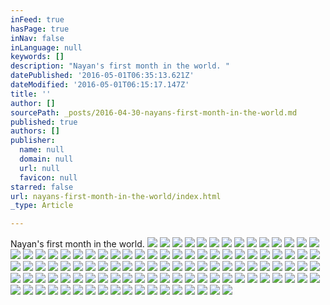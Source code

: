 ```yaml
---
inFeed: true
hasPage: true
inNav: false
inLanguage: null
keywords: []
description: "Nayan's first month in the world. "
datePublished: '2016-05-01T06:35:13.621Z'
dateModified: '2016-05-01T06:15:17.147Z'
title: ''
author: []
sourcePath: _posts/2016-04-30-nayans-first-month-in-the-world.md
published: true
authors: []
publisher:
  name: null
  domain: null
  url: null
  favicon: null
starred: false
url: nayans-first-month-in-the-world/index.html
_type: Article

---
```

Nayan's first month in the world. ![](https://the-grid-user-content.s3-us-west-2.amazonaws.com/85b59b20-0d0c-4d9c-a975-810468927c1b.jpg)
![](https://the-grid-user-content.s3-us-west-2.amazonaws.com/500eac36-05b9-4480-82ae-7acd6ace5d1b.jpg)
![](https://the-grid-user-content.s3-us-west-2.amazonaws.com/36132b66-3793-46c4-bb15-bf37ebe4cfb3.jpg)
![](https://the-grid-user-content.s3-us-west-2.amazonaws.com/63c7f44a-bec6-40f4-ba84-682af51d6aaf.jpg)
![](https://the-grid-user-content.s3-us-west-2.amazonaws.com/932f111d-134c-4084-891d-6f7b72a3a23e.jpg)
![](https://the-grid-user-content.s3-us-west-2.amazonaws.com/1a0e9627-1f10-4d19-97d6-d152f8922df9.jpg)
![](https://the-grid-user-content.s3-us-west-2.amazonaws.com/10da7084-02af-470e-bd57-8bf7fcc7603a.jpg)
![](https://the-grid-user-content.s3-us-west-2.amazonaws.com/53675665-6f60-45f3-9b52-a956924d9707.jpg)
![](https://the-grid-user-content.s3-us-west-2.amazonaws.com/4bdf1a9f-009f-41ac-86a9-d7cf77e1537f.jpg)
![](https://the-grid-user-content.s3-us-west-2.amazonaws.com/0ea05193-2fd8-4e92-b388-375f092d2e19.jpg)
![](https://the-grid-user-content.s3-us-west-2.amazonaws.com/40292eb3-e331-4082-81ca-7bac710cd15f.jpg)
![](https://the-grid-user-content.s3-us-west-2.amazonaws.com/11bb38c5-b64a-4f0a-ac2e-91848230a4b8.jpg)
![](https://the-grid-user-content.s3-us-west-2.amazonaws.com/be618152-a967-4f3c-a5b3-2f2742aaae33.jpg)
![](https://the-grid-user-content.s3-us-west-2.amazonaws.com/900d7a02-d1cb-42a8-96ee-79cbcd0d4093.jpg)
![](https://the-grid-user-content.s3-us-west-2.amazonaws.com/8f873ac3-cfb1-488c-ad0f-7645b72bf73b.jpg)
![](https://the-grid-user-content.s3-us-west-2.amazonaws.com/3a9b46df-7408-479a-9762-c1c0d98a5df9.jpg)
![](https://the-grid-user-content.s3-us-west-2.amazonaws.com/1414229a-960b-44c4-a8f7-e40c7f7771c5.jpg)
![](https://the-grid-user-content.s3-us-west-2.amazonaws.com/0f174976-609e-4829-99bf-c8be2305c79f.jpg)
![](https://the-grid-user-content.s3-us-west-2.amazonaws.com/997d9c76-386d-47b8-9bda-aa862cae1f92.jpg)
![](https://the-grid-user-content.s3-us-west-2.amazonaws.com/f197ef27-cde6-490c-affc-ed750fc13816.jpg)
![](https://the-grid-user-content.s3-us-west-2.amazonaws.com/23e68291-3458-4e01-9b6c-1c68eb68de08.jpg)
![](https://the-grid-user-content.s3-us-west-2.amazonaws.com/943a0a09-3484-4f8c-8cf2-d7f18d2fdb46.jpg)
![](https://the-grid-user-content.s3-us-west-2.amazonaws.com/8e694ba5-dc3b-4688-a404-d9dea1e24ee7.jpg)
![](https://the-grid-user-content.s3-us-west-2.amazonaws.com/91d2ad6b-53fd-46cc-bf70-7b9a8e77291c.jpg)
![](https://the-grid-user-content.s3-us-west-2.amazonaws.com/89b46ed8-7dd2-4b63-896c-1135340e4326.jpg)
![](https://the-grid-user-content.s3-us-west-2.amazonaws.com/70235a34-37bc-4fb4-904e-e9c0a1712736.jpg)
![](https://the-grid-user-content.s3-us-west-2.amazonaws.com/2f96596b-c93e-4d44-970a-9eb375566687.jpg)
![](https://the-grid-user-content.s3-us-west-2.amazonaws.com/87157f44-f7a5-44f3-980d-c5b38013f70f.jpg)
![](https://the-grid-user-content.s3-us-west-2.amazonaws.com/567938d5-bbd3-4eac-8750-ab9a84d24f38.jpg)
![](https://the-grid-user-content.s3-us-west-2.amazonaws.com/3185126f-88a0-4a4c-8252-deea259aca10.jpg)
![](https://the-grid-user-content.s3-us-west-2.amazonaws.com/77020d95-fa00-45e9-aecc-42b76212f0d5.jpg)
![](https://the-grid-user-content.s3-us-west-2.amazonaws.com/dcf39d3e-5e70-4f55-a9e9-052dba806acd.jpg)
![](https://the-grid-user-content.s3-us-west-2.amazonaws.com/f011eea7-82ef-4ea9-8774-5775cca42362.jpg)
![](https://the-grid-user-content.s3-us-west-2.amazonaws.com/49dbb36d-3770-4b14-8df6-e25113b801cb.jpg)
![](https://the-grid-user-content.s3-us-west-2.amazonaws.com/760752ac-da41-491c-94c1-af03ca5690ae.jpg)
![](https://the-grid-user-content.s3-us-west-2.amazonaws.com/4f7ebb85-383b-459a-9aa2-4283f35f592e.jpg)
![](https://the-grid-user-content.s3-us-west-2.amazonaws.com/aad5683d-8406-44b1-8d74-25b9f49f9203.jpg)
![](https://the-grid-user-content.s3-us-west-2.amazonaws.com/7f39631b-ee89-4a0e-8e6c-d92cd27bd1a6.jpg)
![](https://the-grid-user-content.s3-us-west-2.amazonaws.com/884592e3-d814-47e2-9728-3e9d9ae0656d.jpg)
![](https://the-grid-user-content.s3-us-west-2.amazonaws.com/4a01107f-5927-4f74-b5da-d29e8c90de63.jpg)
![](https://the-grid-user-content.s3-us-west-2.amazonaws.com/7384ccc1-6f04-4c43-bfc7-e5617253ece7.jpg)
![](https://the-grid-user-content.s3-us-west-2.amazonaws.com/69d3c8d3-778e-4197-8c7b-56067482fc8f.jpg)
![](https://the-grid-user-content.s3-us-west-2.amazonaws.com/e247fb41-e1ee-49dc-8932-e9ea3c87598e.jpg)
![](https://the-grid-user-content.s3-us-west-2.amazonaws.com/72539557-6fd4-4ca8-b792-62aa6ac307a5.jpg)
![](https://the-grid-user-content.s3-us-west-2.amazonaws.com/2d9b558c-b690-4b05-bd79-8cd3a0b6e3d4.jpg)
![](https://the-grid-user-content.s3-us-west-2.amazonaws.com/02650458-868f-4c08-b227-57c7cb336c7b.jpg)
![](https://the-grid-user-content.s3-us-west-2.amazonaws.com/cdfa961e-0359-45a3-b981-36c0d8d84a0c.jpg)
![](https://the-grid-user-content.s3-us-west-2.amazonaws.com/003b1a13-9086-4379-bf48-b5cb37a70e3c.jpg)
![](https://the-grid-user-content.s3-us-west-2.amazonaws.com/f30bc36b-b50b-4568-bc48-4468c9f5d5c8.jpg)
![](https://the-grid-user-content.s3-us-west-2.amazonaws.com/fd2a75f5-4fa1-4a28-80a4-3a13e82016a4.jpg)
![](https://the-grid-user-content.s3-us-west-2.amazonaws.com/5d83edcd-0288-4963-b2e2-53a6b583e21c.jpg)
![](https://the-grid-user-content.s3-us-west-2.amazonaws.com/302f7bdd-fc6c-4c15-80d1-25b15be288e7.jpg)
![](https://the-grid-user-content.s3-us-west-2.amazonaws.com/adb206f9-2e51-45e8-817b-f069cd9c5228.jpg)
![](https://the-grid-user-content.s3-us-west-2.amazonaws.com/999a68b3-720d-4b11-a329-30049489dc40.jpg)
![](https://the-grid-user-content.s3-us-west-2.amazonaws.com/75e4e7dc-b3f4-4352-89cb-459923794288.jpg)
![](https://the-grid-user-content.s3-us-west-2.amazonaws.com/038f94d2-bc3e-4fc3-8898-e5d96cf673ef.jpg)
![](https://the-grid-user-content.s3-us-west-2.amazonaws.com/9dc06b2d-300c-43e9-884c-4e62f2b292ed.jpg)
![](https://the-grid-user-content.s3-us-west-2.amazonaws.com/a2ec3396-db41-4b18-8bec-539f4feea1e3.jpg)
![](https://the-grid-user-content.s3-us-west-2.amazonaws.com/9d63098e-731e-4c15-b05a-8aba795cd6eb.jpg)
![](https://the-grid-user-content.s3-us-west-2.amazonaws.com/1ff54103-f912-47e9-bbbe-175b3cb5e9f6.jpg)
![](https://the-grid-user-content.s3-us-west-2.amazonaws.com/4de3ad7e-580f-4ace-b815-3ccc6f5ab5f2.jpg)
![](https://the-grid-user-content.s3-us-west-2.amazonaws.com/2c2e1394-2d54-406e-ac89-8cbc0fbd4262.jpg)
![](https://the-grid-user-content.s3-us-west-2.amazonaws.com/185fee2e-a772-4d53-99b1-c14c191df405.jpg)
![](https://the-grid-user-content.s3-us-west-2.amazonaws.com/a681e46b-f575-4452-82c5-4f5759c57d02.jpg)
![](https://the-grid-user-content.s3-us-west-2.amazonaws.com/69bd46a2-8885-4b84-b372-5ac2fde656f6.jpg)
![](https://the-grid-user-content.s3-us-west-2.amazonaws.com/87eaa808-e503-421b-bb42-496fbd25a856.jpg)
![](https://the-grid-user-content.s3-us-west-2.amazonaws.com/82215816-8466-4073-bd04-b931694a3d73.jpg)
![](https://the-grid-user-content.s3-us-west-2.amazonaws.com/f65996c4-c32f-445d-900d-7d133c621b9a.jpg)
![](https://the-grid-user-content.s3-us-west-2.amazonaws.com/56df98a4-b619-4712-b6a4-879b8f89ff01.jpg)
![](https://the-grid-user-content.s3-us-west-2.amazonaws.com/fe7b3e99-cea3-4441-8cd4-163a2ceed7ea.jpg)
![](https://the-grid-user-content.s3-us-west-2.amazonaws.com/ab7bfc5c-b2ac-495f-b87d-c9beeb7c8b20.jpg)
![](https://the-grid-user-content.s3-us-west-2.amazonaws.com/b4dc5117-1361-4a8b-95a2-d7e4df3cac5e.jpg)
![](https://the-grid-user-content.s3-us-west-2.amazonaws.com/e0c6c400-a8dd-4526-b33e-b3a1f9731afe.jpg)
![](https://the-grid-user-content.s3-us-west-2.amazonaws.com/8c13b656-c026-48b7-b3c2-e21e634b718d.jpg)
![](https://the-grid-user-content.s3-us-west-2.amazonaws.com/ce820f28-4ce3-4e66-bb51-54e16ac8b522.jpg)
![](https://the-grid-user-content.s3-us-west-2.amazonaws.com/81a61aad-1766-4794-bddb-2f5abefa06e7.jpg)
![](https://the-grid-user-content.s3-us-west-2.amazonaws.com/6e63a61a-3afc-49b2-9dfb-24a71b43ca90.jpg)
![](https://the-grid-user-content.s3-us-west-2.amazonaws.com/de086f8a-7291-4f27-a09e-a6e502783af0.jpg)
![](https://the-grid-user-content.s3-us-west-2.amazonaws.com/0505fb8c-bbe2-4e0c-a1c7-a672abde3258.jpg)
![](https://the-grid-user-content.s3-us-west-2.amazonaws.com/9dc7608c-cbf2-4400-8ded-426b284b2a35.jpg)
![](https://the-grid-user-content.s3-us-west-2.amazonaws.com/4f335831-e21e-49f1-b2fe-5d40470d8844.jpg)
![](https://the-grid-user-content.s3-us-west-2.amazonaws.com/1ed84f21-c49b-4d1c-9e44-6581253ccb6a.jpg)
![](https://the-grid-user-content.s3-us-west-2.amazonaws.com/e1dd2904-59aa-4680-85ac-fb72d8757781.jpg)
![](https://the-grid-user-content.s3-us-west-2.amazonaws.com/8ab64d96-13f4-428a-88c7-8362679c8094.jpg)
![](https://the-grid-user-content.s3-us-west-2.amazonaws.com/042319c3-b0ea-44b6-adcd-150f786b01c4.jpg)
![](https://the-grid-user-content.s3-us-west-2.amazonaws.com/44fd03d9-e3ad-446c-9ebc-960e93d8eabd.jpg)
![](https://the-grid-user-content.s3-us-west-2.amazonaws.com/51f4af02-bdba-4547-bf70-00385893bc3e.jpg)
![](https://the-grid-user-content.s3-us-west-2.amazonaws.com/1600306c-3ba8-40f4-a202-a28da93f022a.jpg)
![](https://the-grid-user-content.s3-us-west-2.amazonaws.com/23148566-35f9-461f-a484-e6b82038112d.jpg)
![](https://the-grid-user-content.s3-us-west-2.amazonaws.com/fb8d5c4b-5b33-4eb7-bfb4-b63d34d649ee.jpg)
![](https://the-grid-user-content.s3-us-west-2.amazonaws.com/12d8abde-f9f8-450b-9b2e-1fbfaac9332a.jpg)
![](https://the-grid-user-content.s3-us-west-2.amazonaws.com/555d3564-dae4-46dd-938a-a32bab050860.jpg)
![](https://the-grid-user-content.s3-us-west-2.amazonaws.com/fd0f185e-e668-4be5-9f18-b6cd4f7b6d76.jpg)
![](https://the-grid-user-content.s3-us-west-2.amazonaws.com/6b1c50e9-7ab8-471e-8600-ab341373293a.jpg)
![](https://the-grid-user-content.s3-us-west-2.amazonaws.com/a414f1e2-df3e-4585-b411-035634155c78.jpg)
![](https://the-grid-user-content.s3-us-west-2.amazonaws.com/79c9144a-7f4e-4098-9be4-3d1ee4d4e2b5.jpg)
![](https://the-grid-user-content.s3-us-west-2.amazonaws.com/323a2a7c-1993-455b-a29d-eeb5488154ba.jpg)
![](https://the-grid-user-content.s3-us-west-2.amazonaws.com/ec9f596c-3e63-4877-a8d9-b3e39e2cf86b.jpg)
![](https://the-grid-user-content.s3-us-west-2.amazonaws.com/933d7725-2c92-4c4d-8176-08fdb337834f.jpg)
![](https://the-grid-user-content.s3-us-west-2.amazonaws.com/7fcbcd5c-c36f-49e0-92af-c5c07ed132dd.jpg)
![](https://the-grid-user-content.s3-us-west-2.amazonaws.com/c5fee732-b633-4f74-b230-e6d5455d583a.jpg)
![](https://the-grid-user-content.s3-us-west-2.amazonaws.com/a9119d88-6e72-4e74-b95b-597cb0e93baa.jpg)
![](https://the-grid-user-content.s3-us-west-2.amazonaws.com/45427b6e-3500-4d82-82ca-d89ca11ff14a.jpg)
![](https://the-grid-user-content.s3-us-west-2.amazonaws.com/6f764034-4d81-4ed9-966c-b1d6474e9d97.jpg)
![](https://the-grid-user-content.s3-us-west-2.amazonaws.com/c3ae3a9a-5c39-4743-9859-47e645419211.jpg)
![](https://the-grid-user-content.s3-us-west-2.amazonaws.com/1fff414a-76df-4646-9b3b-f05cbb5105a4.jpg)
![](https://the-grid-user-content.s3-us-west-2.amazonaws.com/aa805bac-7766-4aed-94db-4809c13841b9.jpg)